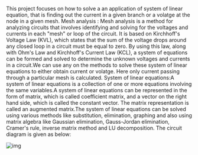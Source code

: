 This project focuses on how to solve a an application of system of linear equation, that is finding out the current in a given branch or a volatge at the node in a given mesh.
Mesh analysis :  Mesh analysis is a method for analyzing circuits that involves identifying and solving for the voltages and currents in each "mesh" or loop of the circuit. 
                 It is based on Kirchhoff's Voltage Law (KVL), which states that the sum of the voltage drops around any closed loop in a circuit must be equal to zero. 
                 By using this law, along with Ohm's Law and Kirchhoff's Current Law (KCL), a system of equations can be formed and solved to determine the unknown voltages 
                 and currents in a circuit.We can use any on the methods to solve these system of linear equations to either obtain current or volatge. 
                 Here only current passing through a particular mesh is calculated.
System of linear equations:A system of linear equations is a collection of one or more equations involving the same variables.A system of linear equations can be represented
                           in the form of matrix, which is called coefficient matrix, and a vector on the right hand side, which is called the constant vector. 
                           The matrix representation is called an augmented matrix.The system of linear equations can be solved using various methods like
                           substitution, elimination, graphing and also using matrix algebra like Gaussian elimination, Gauss-Jordan elimination, 
                           Cramer's rule, inverse matrix method and LU decomposition.
  The circuit diagram is given as below:


![img](https://github.com/user-attachments/assets/2ecf15fe-a90b-45fd-bdd6-c0c71cc46f9a)
